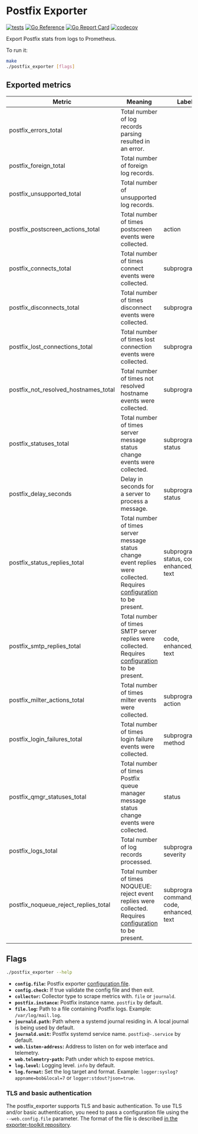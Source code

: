 # Postfix Exporter

[![tests](https://github.com/sergeymakinen/postfix_exporter/workflows/tests/badge.svg)](https://github.com/sergeymakinen/postfix_exporter/actions?query=workflow%3Atests)
[![Go Reference](https://pkg.go.dev/badge/github.com/sergeymakinen/postfix_exporter.svg)](https://pkg.go.dev/github.com/sergeymakinen/postfix_exporter/v2)
[![Go Report Card](https://goreportcard.com/badge/github.com/sergeymakinen/postfix_exporter/v2)](https://goreportcard.com/report/github.com/sergeymakinen/postfix_exporter/v2)
[![codecov](https://codecov.io/gh/sergeymakinen/postfix_exporter/branch/main/graph/badge.svg)](https://codecov.io/gh/sergeymakinen/postfix_exporter)

Export Postfix stats from logs to Prometheus.

To run it:

```bash
make
./postfix_exporter [flags]
```

## Exported metrics

| Metric | Meaning | Labels
| --- | --- | ---
| postfix_errors_total | Total number of log records parsing resulted in an error. |
| postfix_foreign_total | Total number of foreign log records. |
| postfix_unsupported_total | Total number of unsupported log records. |
| postfix_postscreen_actions_total | Total number of times postscreen events were collected. | action
| postfix_connects_total | Total number of times connect events were collected. | subprogram
| postfix_disconnects_total | Total number of times disconnect events were collected. | subprogram
| postfix_lost_connections_total | Total number of times lost connection events were collected. | subprogram
| postfix_not_resolved_hostnames_total | Total number of times not resolved hostname events were collected. | subprogram
| postfix_statuses_total | Total number of times server message status change events were collected. | subprogram, status
| postfix_delay_seconds | Delay in seconds for a server to process a message. | subprogram, status
| postfix_status_replies_total | Total number of times server message status change event replies were collected. Requires [configuration](CONFIGURATION.md) to be present. | subprogram, status, code, enhanced_code, text
| postfix_smtp_replies_total | Total number of times SMTP server replies were collected. Requires [configuration](CONFIGURATION.md) to be present. | code, enhanced_code, text
| postfix_milter_actions_total | Total number of times milter events were collected. | subprogram, action
| postfix_login_failures_total | Total number of times login failure events were collected. | subprogram, method
| postfix_qmgr_statuses_total | Total number of times Postfix queue manager message status change events were collected. | status
| postfix_logs_total | Total number of log records processed. | subprogram, severity
| postfix_noqueue_reject_replies_total | Total number of times NOQUEUE: reject event replies were collected. Requires [configuration](CONFIGURATION.md) to be present. | subprogram, command, code, enhanced_code, text

## Flags

```bash
./postfix_exporter --help
```

* __`config.file`:__ Postfix exporter [configuration file](CONFIGURATION.md).
* __`config.check`:__ If true validate the config file and then exit.
* __`collector`:__ Collector type to scrape metrics with. `file` or `journald`.
* __`postfix.instance`:__ Postfix instance name. `postfix` by default.
* __`file.log`:__ Path to a file containing Postfix logs. Example: `/var/log/mail.log`.
* __`journald.path`:__ Path where a systemd journal residing in. A local journal is being used by default.
* __`journald.unit`:__ Postfix systemd service name. `postfix@-.service` by default.
* __`web.listen-address`:__ Address to listen on for web interface and telemetry.
* __`web.telemetry-path`:__ Path under which to expose metrics.
* __`log.level`:__ Logging level. `info` by default.
* __`log.format`:__ Set the log target and format. Example: `logger:syslog?appname=bob&local=7`
  or `logger:stdout?json=true`.

### TLS and basic authentication

The postfix_exporter supports TLS and basic authentication.
To use TLS and/or basic authentication, you need to pass a configuration file
using the `--web.config.file` parameter. The format of the file is described
[in the exporter-toolkit repository](https://github.com/prometheus/exporter-toolkit/blob/master/docs/web-configuration.md).
